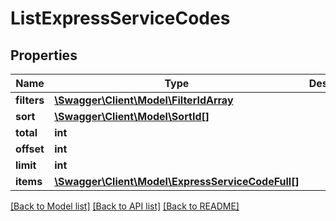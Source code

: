 # ListExpressServiceCodes

## Properties
Name | Type | Description | Notes
------------ | ------------- | ------------- | -------------
**filters** | [**\Swagger\Client\Model\FilterIdArray**](FilterIdArray.md) |  | [optional] 
**sort** | [**\Swagger\Client\Model\SortId[]**](SortId.md) |  | [optional] 
**total** | **int** |  | [optional] 
**offset** | **int** |  | [optional] 
**limit** | **int** |  | [optional] 
**items** | [**\Swagger\Client\Model\ExpressServiceCodeFull[]**](ExpressServiceCodeFull.md) |  | [optional] 

[[Back to Model list]](../README.md#documentation-for-models) [[Back to API list]](../README.md#documentation-for-api-endpoints) [[Back to README]](../README.md)


